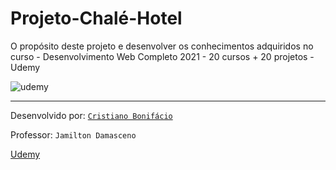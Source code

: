 # Projeto-Chalé-Hotel
O propósito deste projeto e desenvolver os conhecimentos adquiridos no curso - Desenvolvimento Web Completo 2021 - 20 cursos + 20 projetos - Udemy  





















![udemy](https://user-images.githubusercontent.com/77255300/105891389-5b637800-5fef-11eb-994c-f43a659ce434.png)


---  



Desenvolvido por:  [```Cristiano Bonifácio```](https://www.linkedin.com/in/prasempreweb/)   

Professor: ```Jamilton Damasceno```  

[Udemy](https://www.udemy.com/)  

